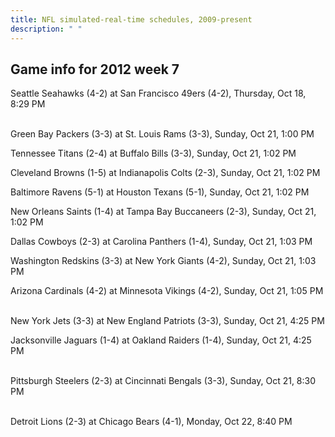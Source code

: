 ```yaml
---
title: NFL simulated-real-time schedules, 2009-present
description: " "
---
```


## Game info for 2012 week 7
Seattle Seahawks (4-2) at San Francisco 49ers (4-2), Thursday, Oct 18, 8:29 PM

<br/>Green Bay Packers (3-3) at St. Louis Rams (3-3), Sunday, Oct 21, 1:00 PM

Tennessee Titans (2-4) at Buffalo Bills (3-3), Sunday, Oct 21, 1:02 PM

Cleveland Browns (1-5) at Indianapolis Colts (2-3), Sunday, Oct 21, 1:02 PM

Baltimore Ravens (5-1) at Houston Texans (5-1), Sunday, Oct 21, 1:02 PM

New Orleans Saints (1-4) at Tampa Bay Buccaneers (2-3), Sunday, Oct 21, 1:02 PM

Dallas Cowboys (2-3) at Carolina Panthers (1-4), Sunday, Oct 21, 1:03 PM

Washington Redskins (3-3) at New York Giants (4-2), Sunday, Oct 21, 1:03 PM

Arizona Cardinals (4-2) at Minnesota Vikings (4-2), Sunday, Oct 21, 1:05 PM

<br/>New York Jets (3-3) at New England Patriots (3-3), Sunday, Oct 21, 4:25 PM

Jacksonville Jaguars (1-4) at Oakland Raiders (1-4), Sunday, Oct 21, 4:25 PM

<br/>Pittsburgh Steelers (2-3) at Cincinnati Bengals (3-3), Sunday, Oct 21, 8:30 PM

<br/>Detroit Lions (2-3) at Chicago Bears (4-1), Monday, Oct 22, 8:40 PM

